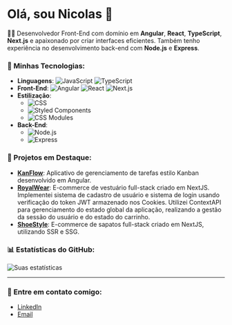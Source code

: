 # Olá, sou Nicolas 👋

👨‍💻 Desenvolvedor Front-End com domínio em **Angular**, **React**, **TypeScript**, **Next.js** e apaixonado por criar interfaces eficientes. Também tenho experiência no desenvolvimento back-end com **Node.js** e **Express**.

### 🚀 Minhas Tecnologias:

- **Linguagens**: ![JavaScript](https://img.shields.io/badge/JavaScript-F7DF1E?logo=javascript&logoColor=000) ![TypeScript](https://img.shields.io/badge/TypeScript-007ACC?logo=typescript&logoColor=white)
- **Front-End**: ![Angular](https://img.shields.io/badge/Angular-DD0031?logo=angular&logoColor=white) ![React](https://img.shields.io/badge/React-20232A?logo=react&logoColor=61DAFB) ![Next.js](https://img.shields.io/badge/Next.js-000000?logo=nextdotjs&logoColor=white)
- **Estilização**: 
  - ![CSS](https://img.shields.io/badge/CSS3-1572B6?logo=css3&logoColor=white)
  - ![Styled Components](https://img.shields.io/badge/Styled--Components-db7092?logo=styled-components&logoColor=white)
  - ![CSS Modules](https://img.shields.io/badge/CSS--Modules-000?logo=css-modules&logoColor=white)
- **Back-End**: 
  - ![Node.js](https://img.shields.io/badge/Node.js-43853D?logo=node.js&logoColor=white)
  - ![Express](https://img.shields.io/badge/Express-000000?logo=express&logoColor=white)

### 🌟 Projetos em Destaque:

- [**KanFlow**](https://github.com/Nicolasgonpereira/kanflow): Aplicativo de gerenciamento de tarefas estilo Kanban desenvolvido em Angular.
- [**RoyalWear**](https://royalwear.vercel.app): E-commerce de vestuário full-stack criado em NextJS. Implementei sistema de cadastro de usuário e sistema de login usando verificação do token JWT armazenado nos Cookies. Utilizei ContextAPI para gerenciamento do estado global da aplicação, realizando a gestão da sessão do usuário e do estado do carrinho.
- [**ShoeStyle**](https://shoestyle-mu.vercel.app): E-commerce de sapatos full-stack criado em NextJS, utilizando SSR e SSG.

### 📊 Estatísticas do GitHub:
![Suas estatísticas](https://github-readme-stats.vercel.app/api?username=Nicolasgonpereira&show_icons=true&theme=radical)

---

### 🔗 Entre em contato comigo:

- [LinkedIn](https://www.linkedin.com/in/nicolasgoncalvespereira/)
- [Email](mailto:nicolasgp.ec@gmail.com)

